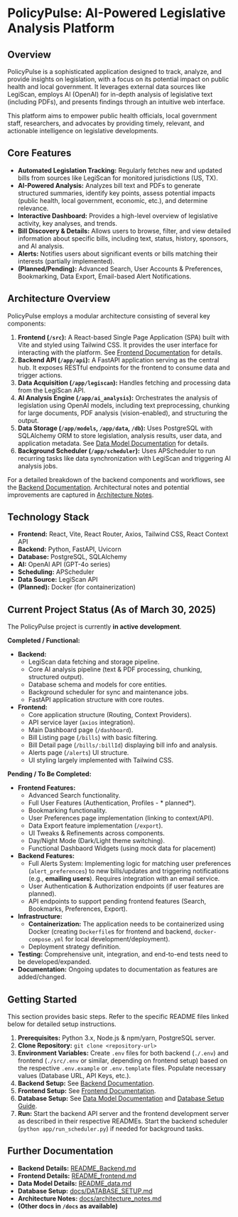 # PolicyPulse: AI-Powered Legislative Analysis Platform

## Overview

PolicyPulse is a sophisticated application designed to track, analyze, and provide insights on legislation, with a focus on its potential impact on public health and local government. It leverages external data sources like LegiScan, employs AI (OpenAI) for in-depth analysis of legislative text (including PDFs), and presents findings through an intuitive web interface.

This platform aims to empower public health officials, local government staff, researchers, and advocates by providing timely, relevant, and actionable intelligence on legislative developments.

## Core Features

*   **Automated Legislation Tracking:** Regularly fetches new and updated bills from sources like LegiScan for monitored jurisdictions (US, TX).
*   **AI-Powered Analysis:** Analyzes bill text and PDFs to generate structured summaries, identify key points, assess potential impacts (public health, local government, economic, etc.), and determine relevance.
*   **Interactive Dashboard:** Provides a high-level overview of legislative activity, key analyses, and trends.
*   **Bill Discovery & Details:** Allows users to browse, filter, and view detailed information about specific bills, including text, status, history, sponsors, and AI analysis.
*   **Alerts:** Notifies users about significant events or bills matching their interests (partially implemented).
*   **(Planned/Pending):** Advanced Search, User Accounts & Preferences, Bookmarking, Data Export, Email-based Alert Notifications.

## Architecture Overview

PolicyPulse employs a modular architecture consisting of several key components:

1.  **Frontend (`/src`):** A React-based Single Page Application (SPA) built with Vite and styled using Tailwind CSS. It provides the user interface for interacting with the platform. See [Frontend Documentation](./README_frontend.md) for details.
2.  **Backend API (`/app/api`):** A FastAPI application serving as the central hub. It exposes RESTful endpoints for the frontend to consume data and trigger actions.
3.  **Data Acquisition (`/app/legiscan`):** Handles fetching and processing data from the LegiScan API.
4.  **AI Analysis Engine (`/app/ai_analysis`):** Orchestrates the analysis of legislation using OpenAI models, including text preprocessing, chunking for large documents, PDF analysis (vision-enabled), and structuring the output.
5.  **Data Storage (`/app/models`, `/app/data`, `/db`):** Uses PostgreSQL with SQLAlchemy ORM to store legislation, analysis results, user data, and application metadata. See [Data Model Documentation](./README_data.md) for details.
6.  **Background Scheduler (`/app/scheduler`):** Uses APScheduler to run recurring tasks like data synchronization with LegiScan and triggering AI analysis jobs.

For a detailed breakdown of the backend components and workflows, see the [Backend Documentation](./README_Backend.md). Architectural notes and potential improvements are captured in [Architecture Notes](./docs/architecture_notes.md).

## Technology Stack

*   **Frontend:** React, Vite, React Router, Axios, Tailwind CSS, React Context API
*   **Backend:** Python, FastAPI, Uvicorn
*   **Database:** PostgreSQL, SQLAlchemy
*   **AI:** OpenAI API (GPT-4o series)
*   **Scheduling:** APScheduler
*   **Data Source:** LegiScan API
*   **(Planned):** Docker (for containerization)

## Current Project Status (As of March 30, 2025)

The PolicyPulse project is currently **in active development**.

**Completed / Functional:**

*   **Backend:**
    *   LegiScan data fetching and storage pipeline.
    *   Core AI analysis pipeline (text & PDF processing, chunking, structured output).
    *   Database schema and models for core entities.
    *   Background scheduler for sync and maintenance jobs.
    *   FastAPI application structure with core routes.
*   **Frontend:**
    *   Core application structure (Routing, Context Providers).
    *   API service layer (`axios` integration).
    *   Main Dashboard page (`/dashboard`).
    *   Bill Listing page (`/bills`) with basic filtering.
    *   Bill Detail page (`/bills/:billId`) displaying bill info and analysis.
    *   Alerts page (`/alerts`) UI structure.
    *   UI styling largely implemented with Tailwind CSS.

**Pending / To Be Completed:**

*   **Frontend Features:**
    *   Advanced Search functionality.
    *   Full User Features (Authentication, Profiles - * planned*).
    *   Bookmarking functionality.
    *   User Preferences page implementation (linking to context/API).
    *   Data Export feature implementation (`/export`).
    *   UI Tweaks & Refinements across components.
    *   Day/Night Mode (Dark/Light theme switching).
    *   Functional Dashbaord Widgets (using mock data for placement)
*   **Backend Features:**
    *   Full Alerts System: Implementing logic for matching user preferences (`alert_preferences`) to new bills/updates and triggering notifications (e.g., **emailing users**). Requires integration with an email service.
    *   User Authentication & Authorization endpoints (if user features are planned).
    *   API endpoints to support pending frontend features (Search, Bookmarks, Preferences, Export).
*   **Infrastructure:**
    *   **Containerization:** The application needs to be containerized using Docker (creating `Dockerfile`s for frontend and backend, `docker-compose.yml` for local development/deployment).
    *   Deployment strategy definition.
*   **Testing:** Comprehensive unit, integration, and end-to-end tests need to be developed/expanded.
*   **Documentation:** Ongoing updates to documentation as features are added/changed.

## Getting Started

This section provides basic steps. Refer to the specific README files linked below for detailed setup instructions.

1.  **Prerequisites:** Python 3.x, Node.js & npm/yarn, PostgreSQL server.
2.  **Clone Repository:** `git clone <repository-url>`
3.  **Environment Variables:** Create `.env` files for both backend (`./.env`) and frontend (`./src/.env` or similar, depending on frontend setup) based on the respective `.env.example` or `.env.template` files. Populate necessary values (Database URL, API Keys, etc.).
4.  **Backend Setup:** See [Backend Documentation](./README_Backend.md#getting-started--development).
5.  **Frontend Setup:** See [Frontend Documentation](./README_frontend.md#7-getting-started-for-new-developers).
6.  **Database Setup:** See [Data Model Documentation](./README_data.md#4-database-connection--setup) and [Database Setup Guide](./docs/DATABASE_SETUP.md).
7.  **Run:** Start the backend API server and the frontend development server as described in their respective READMEs. Start the backend scheduler (`python app/run_scheduler.py`) if needed for background tasks.

## Further Documentation

*   **Backend Details:** [README_Backend.md](./README_Backend.md)
*   **Frontend Details:** [README_frontend.md](./README_frontend.md)
*   **Data Model Details:** [README_data.md](./README_data.md)
*   **Database Setup:** [docs/DATABASE_SETUP.md](./docs/DATABASE_SETUP.md)
*   **Architecture Notes:** [docs/architecture_notes.md](./docs/architecture_notes.md)
*   **(Other docs in `/docs` as available)**